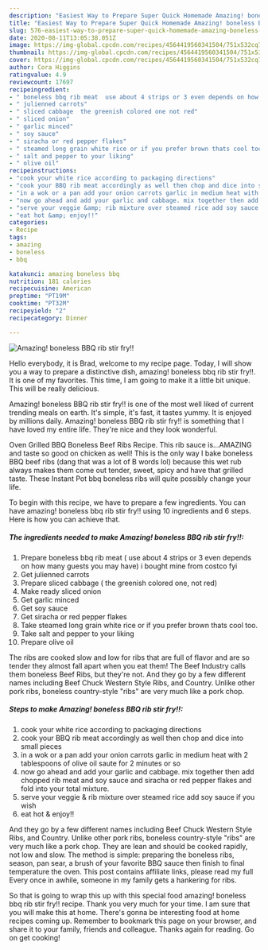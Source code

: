 ```yaml
---
description: "Easiest Way to Prepare Super Quick Homemade Amazing! boneless BBQ rib stir fry!!"
title: "Easiest Way to Prepare Super Quick Homemade Amazing! boneless BBQ rib stir fry!!"
slug: 576-easiest-way-to-prepare-super-quick-homemade-amazing-boneless-bbq-rib-stir-fry
date: 2020-08-11T13:05:38.051Z
image: https://img-global.cpcdn.com/recipes/4564419560341504/751x532cq70/amazing-boneless-bbq-rib-stir-fry-recipe-main-photo.jpg
thumbnail: https://img-global.cpcdn.com/recipes/4564419560341504/751x532cq70/amazing-boneless-bbq-rib-stir-fry-recipe-main-photo.jpg
cover: https://img-global.cpcdn.com/recipes/4564419560341504/751x532cq70/amazing-boneless-bbq-rib-stir-fry-recipe-main-photo.jpg
author: Cora Higgins
ratingvalue: 4.9
reviewcount: 17697
recipeingredient:
- " boneless bbq rib meat  use about 4 strips or 3 even depends on how many guests you may have i bought mine from costco fyi"
- " julienned carrots"
- " sliced cabbage  the greenish colored one not red"
- " sliced onion"
- " garlic minced"
- " soy sauce"
- " siracha or red pepper flakes"
- " steamed long grain white rice or if you prefer brown thats cool too"
- " salt and pepper to your liking"
- " olive oil"
recipeinstructions:
- "cook your white rice according to packaging directions"
- "cook your BBQ rib meat accordingly as well then chop and dice into small pieces"
- "in a wok or a pan add your onion carrots garlic in medium heat with 2 tablespoons of olive oil saute for 2 minutes or so"
- "now go ahead and add your garlic and cabbage. mix together then add chopped rib meat and soy sauce and siracha or red pepper flakes and fold into your total mixture."
- "serve your veggie &amp; rib mixture over steamed rice add soy sauce if you wish"
- "eat hot &amp; enjoy!!"
categories:
- Recipe
tags:
- amazing
- boneless
- bbq

katakunci: amazing boneless bbq 
nutrition: 181 calories
recipecuisine: American
preptime: "PT19M"
cooktime: "PT32M"
recipeyield: "2"
recipecategory: Dinner

---
```



![Amazing! boneless BBQ rib stir fry!!](https://img-global.cpcdn.com/recipes/4564419560341504/751x532cq70/amazing-boneless-bbq-rib-stir-fry-recipe-main-photo.jpg)

Hello everybody, it is Brad, welcome to my recipe page. Today, I will show you a way to prepare a distinctive dish, amazing! boneless bbq rib stir fry!!. It is one of my favorites. This time, I am going to make it a little bit unique. This will be really delicious.

Amazing! boneless BBQ rib stir fry!! is one of the most well liked of current trending meals on earth. It's simple, it's fast, it tastes yummy. It is enjoyed by millions daily. Amazing! boneless BBQ rib stir fry!! is something that I have loved my entire life. They're nice and they look wonderful.

Oven Grilled BBQ Boneless Beef Ribs Recipe. This rib sauce is…AMAZING and taste so good on chicken as well! This is the only way I bake boneless BBQ beef ribs (dang that was a lot of B words lol) because this wet rub always makes them come out tender, sweet, spicy and have that grilled taste. These Instant Pot bbq boneless ribs will quite possibly change your life.


To begin with this recipe, we have to prepare a few ingredients. You can have amazing! boneless bbq rib stir fry!! using 10 ingredients and 6 steps. Here is how you can achieve that.

<!--inarticleads1-->

##### The ingredients needed to make Amazing! boneless BBQ rib stir fry!!:

1. Prepare  boneless bbq rib meat ( use about 4 strips or 3 even depends on how many guests you may have) i bought mine from costco fyi
1. Get  julienned carrots
1. Prepare  sliced cabbage ( the greenish colored one, not red)
1. Make ready  sliced onion
1. Get  garlic minced
1. Get  soy sauce
1. Get  siracha or red pepper flakes
1. Take  steamed long grain white rice or if you prefer brown thats cool too.
1. Take  salt and pepper to your liking
1. Prepare  olive oil


The ribs are cooked slow and low for ribs that are full of flavor and are so tender they almost fall apart when you eat them! The Beef Industry calls them boneless Beef Ribs, but they&#39;re not. And they go by a few different names including Beef Chuck Western Style Ribs, and Country. Unlike other pork ribs, boneless country-style &#34;ribs&#34; are very much like a pork chop. 

<!--inarticleads2-->

##### Steps to make Amazing! boneless BBQ rib stir fry!!:

1. cook your white rice according to packaging directions
1. cook your BBQ rib meat accordingly as well then chop and dice into small pieces
1. in a wok or a pan add your onion carrots garlic in medium heat with 2 tablespoons of olive oil saute for 2 minutes or so
1. now go ahead and add your garlic and cabbage. mix together then add chopped rib meat and soy sauce and siracha or red pepper flakes and fold into your total mixture.
1. serve your veggie &amp; rib mixture over steamed rice add soy sauce if you wish
1. eat hot &amp; enjoy!!


And they go by a few different names including Beef Chuck Western Style Ribs, and Country. Unlike other pork ribs, boneless country-style &#34;ribs&#34; are very much like a pork chop. They are lean and should be cooked rapidly, not low and slow. The method is simple: preparing the boneless ribs, season, pan sear, a brush of your favorite BBQ sauce then finish to final temperature the oven. This post contains affiliate links, please read my full Every once in awhile, someone in my family gets a hankering for ribs. 

So that is going to wrap this up with this special food amazing! boneless bbq rib stir fry!! recipe. Thank you very much for your time. I am sure that you will make this at home. There's gonna be interesting food at home recipes coming up. Remember to bookmark this page on your browser, and share it to your family, friends and colleague. Thanks again for reading. Go on get cooking!
